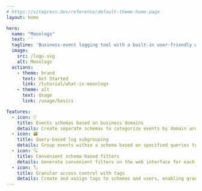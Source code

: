 ```yaml
---
# https://vitepress.dev/reference/default-theme-home-page
layout: home

hero:
  name: "Moonlogs"
  text: ''
  tagline: 'Business-event logging tool with a built-in user-friendly web interface for easy access to events'
  image:
    src: /logo.svg
    alt: Moonlogs
  actions:
    - theme: brand
      text: Get Started
      link: /tutorial/what-is-moonlogs
    - theme: alt
      text: Usage
      link: /usage/basics

features:
  - icon: 🗄️
    title: Events schemas based on business domains
    details: Create separate schemas to categorize events by domain areas. Events within each schema are recorded independently, facilitating efficient event retrieval.
  - icon: 🗃️
    title: Query-based log subgrouping
    details: Group events within a schema based on specified queries to enhance information integrity. Be sure unrelated events remain separate even if in the same schema.
  - icon: 🔍
    title: Convenient schema-based filters
    details: Generate convenient filters on the web interface for each schema, simplifying event search by allowing users to simply input values. No more DSL for trivial things.
  - icon: 🏷️
    title: Granular access control with tags
    details: Create and assign tags to schemas and users, enabling granular access control. Define access privileges based on tags, ensuring that users can only access the schemas and events relevant to their responsibilities.
---
```


